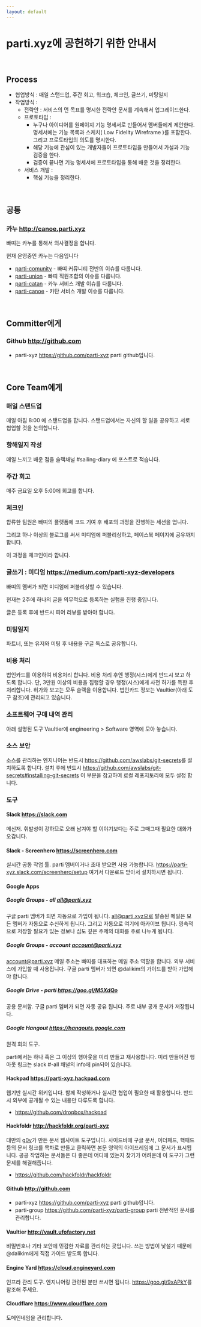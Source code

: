 ```yaml
---
layout: default
---
```



# parti.xyz에 공헌하기 위한 안내서

&nbsp;

## Process

* 협업방식 : 매일 스탠드업, 주간 회고, 워크숍, 체크인, 글쓰기, 미팅일지
* 작업방식 :
  * 전략안 : 서비스의 먼 목표를 명시한 전략안 문서를 계속해서 업그레이드한다.
  * 프로토타입 :
    * 누구나 아이디어를 원페이지 기능 명세서로 만들어서 멤버들에게 제안한다. 명세서에는 기능 목록과 스케치( Low Fidelity Wireframe )를 포함한다. 그리고 프로토타입의 의도를 명시한다.
    * 해당 기능에 관심이 있는 개발자들이 프로토타입을 만들어서 가설과 기능 검증을 한다.
    * 검증이 끝나면 기능 명세서에 프로토타입을 통해 배운 것을 정리한다.
  * 서비스 개발 :
    * 핵심 기능을 정리한다.

&nbsp;


## 공통

### 카누 <http://canoe.parti.xyz>

빠띠는 카누를 통해서 의사결정을 합니다.

현재 운영중인 카누는 다음입니다

* [parti-comunity](http://canoe.parti.xyz/parti-community) - 빠띠 커뮤니티 전반의 이슈를 다룹니다.
* [parti-union](http://canoe.parti.xyz/parti-union) - 빠띠 직원조합의 이슈를 다룹니다.
* [parti-catan](http://canoe.parti.xyz/parti-catan) - 카누 서비스 개발 이슈를 다룹니다.
* [parti-canoe](http://canoe.parti.xyz/parti-canoe) - 카탄 서비스 개발 이슈를 다룹니다.

&nbsp;

## Committer에게

### Github <http://github.com>

- parti-xyz <https://github.com/parti-xyz> parti github입니다.

&nbsp;

## Core Team에게

### 매일 스탠드업

매일 아침 8:00 에 스탠드업을 합니다. 스탠드업에서는 자신의 할 일을 공유하고 서로 협업할 것을 논의합니다.

### 항해일지 작성

매일 느끼고 배운 점을 슬랙채널 #sailing-diary 에 포스트로 적습니다. 

### 주간 회고

매주 금요일 오후 5:00에 회고를 합니다.

### 체크인

합류한 팀원은 빠띠의 플랫폼에 코드 기여 후 배포의 과정을 진행하는 세션을 엽니다.

그리고 하나 이상의 블로그를 써서 미디엄에 퍼블리싱하고, 페이스북 페이지에 공유까지 합니다.

이 과정을 체크인이라 합니다.

### 글쓰기 : 미디엄 <https://medium.com/parti-xyz-developers>

빠띠의 멤버가 되면 미디엄에 퍼블리싱할 수 있습니다.

현재는 2주에 하나의 글을 의무적으로 등록하는 실험을 진행 중입니다.

글은 등록 후에 반드시 피어 리뷰를 받아야 합니다.

### 미팅일지 

파트너, 또는 유저와 미팅 후 내용을 구글 독스로 공유합니다.

### 비용 처리

법인카드를 이용하여 비용처리 합니다. 비용 처리 후엔 행정(시스)에게 반드시 보고 하도록 합니다. 단, 3만원 이상의 비용을 집행할 경우 행정(시스)에게 사전 허가를 득한 후 처리합니다. 허가와 보고는 모두 슬랙을 이용합니다. 법인카드 정보는 Vaultier(아래 도구 참조)에 관리되고 있습니다. 

### 소프트웨어 구매 내역 관리
 아래 설명된 도구 Vaultier에 engineering > Software 영역에 모아 놓습니다.

### 소스 보안
 소스를 관리하는 엔지니어는 반드시 <https://github.com/awslabs/git-secrets>를 설치하도록 합니다.
 설치 후에 반드시 <https://github.com/awslabs/git-secrets#installing-git-secrets> 이 부분을 참고하여 로컬 레포지토리에 모두 설정 합니다.
 
### 도구

#### Slack <https://slack.com>

메신저. 휘발성이 강하므로 오래 남겨야 할 이야기보다는 주로 그때그때 필요한 대화가 오갑니다.

#### Slack - Screenhero <https://screenhero.com>

실시간 공동 작업 툴. parti 멤버이거나 초대 받으면 사용 가능합니다. <https://parti-xyz.slack.com/screenhero/setup> 여기서 다운로드 받아서 설치하시면 됩니다.

#### Google Apps

##### Google Groups - all all@parti.xyz

구글 parti 멤버가 되면 자동으로 가입이 됩니다.
all@parti.xyz으로 발송된 메일은 모든 멤버가 자동으로 수신하게 됩니다. 그리고 자동으로 여기에 아카이브 됩니다.
영속적으로 저장할 필요가 있는 정보나 심도 깊은 주제의 대화를 주로 나누게 됩니다.

##### Google Groups - account account@parti.xyz 

account@parti.xyz 메일 주소는 빠띠를 대표하는 메일 주소 역할을 합니다. 외부 서비스에 가입할 때 사용됩니다.
구글 parti 멤버가 되면 @dalikim의 가이드를 받아 가입해야 합니다.

##### Google Drive - parti <https://goo.gl/M5XdQo>

공용 문서함. 구글 parti 멤버가 되면 자동 공유 됩니다. 주로 내부 공개 문서가 저장됩니다.

##### Google Hangout <https://hangouts.google.com>

원격 회의 도구.

parti에서는 하나 혹은 그 이상의 행아웃을 미리 만들고 재사용합니다. 미리 만들어진 행아웃 링크는 slack #-all 채널의 info에 pin되어 있습니다.

#### Hackpad <https://parti-xyz.hackpad.com>

웹기반 실시간 위키입니다. 함께 작성하거나 실시간 협업이 필요한 때 활용합니다. 반드시 외부에 공개될 수 있는 내용만 다루도록 합니다.

- <https://github.com/dropbox/hackpad>

#### Hackfoldr <http://hackfoldr.org/parti-xyz>

대만의 [g0v](http://g0v.tw)가 만든 문서 웹사이트 도구입니다. 사이드바에 구글 문서, 이더패드, 핵패드 등의 문서 링크를 목차로 만들고 클릭하면 본문 영역의 아이프레임에 그 문서가 표시됩니다. 공공 작업하는 문서들은 다 좋은데 어디에 있는지 찾기가 어려운데 이 도구가 그런 문제를 해결해줍니다.

- <https://github.com/hackfoldr/hackfoldr>


#### Github <http://github.com>

- parti-xyz <https://github.com/parti-xyz> parti github입니다.
- parti-group <https://github.com/parti-xyz/parti-group> parti 전반적인 문서를 관리합니다.

#### Vaultier <http://vault.ufofactory.net>

비밀번호나 기타 보안에 민감한 자료를 관리하는 곳입니다. 쓰는 방법이 낯설기 때문에 @dalikim에게 직접 가이드 받도록 합니다.

#### Engine Yard <https://cloud.engineyard.com>

인프라 관리 도구. 엔지니어링 관련된 분만 쓰시면 됩니다. <https://goo.gl/9xAPkY>를 참조해 주세요.

#### Cloudflare <https://www.cloudflare.com>

도메인네임을 관리합니다.

